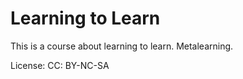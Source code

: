 Learning to Learn
=================

This is a course about learning to learn.  Metalearning.

License: CC: BY-NC-SA
